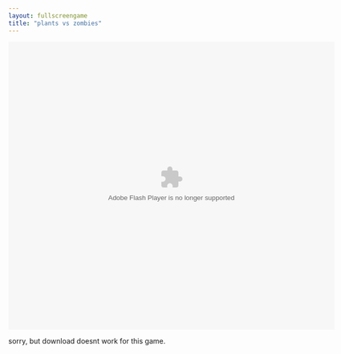```yaml
---
layout: fullscreengame
title: "plants vs zombies"
---
```


<object width="100" height="100">
    <embed src="src/" flashvars="" base="" quality="high" allowscriptaccess="always" allowfullscreen="true" bgcolor="" wmode="window" width="650" height="575" type="application/x-shockwave-flash" pluginspage="http://www.macromedia.com/go/getflashplayer">
</object>

<br>

<p>sorry, but download doesnt work for this game.</p>
